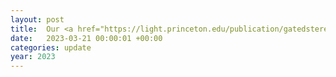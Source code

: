 ```yaml
---
layout: post
title:  Our <a href="https://light.princeton.edu/publication/gatedstereo/">paper</a> was selected as a <strong>highlight at CVPR 2023 (top 2.5%)</strong>.
date:   2023-03-21 00:00:01 +00:00
categories: update
year: 2023
---
```

